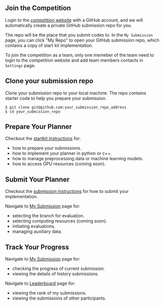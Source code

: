 ## Join the Competition

Login to the [competition website](http://www.leagueofrobotrunners.org/) with a GitHub account, and we will automatically create a private GitHub submission repo for you.

The repo will be the place that you submit codes to. In the `My Submission` page, you can click "My Repo" to open your GitHub submission repo, which contains a copy of start kit implementation.

To join the competition as a team, only one memeber of the team need to login to the competition website and add team members contacts in `Settings` page.

## Clone your submission repo

Clone your submission repo to your local machine. The repo contains starter code to help you prepare your submission.

```
$ git clone git@github.com:your_submission_repo_address
$ cd your_submission_repo
```

## Prepare Your Planner
Checkout the [startkit instructions](https://github.com/MAPF-Competition/Start-Kit/blob/main/README.md) for:
- how to prepare your submissions.
- how to implement your planner in python or c++.
- how to manage preprocessing data or machine learning models.
- how to access GPU resources (coming soon).

## Submit Your Planner
Checkout the [submission instructions](https://github.com/MAPF-Competition/Start-Kit/blob/main/Submission_Instruction.md) for how to submit your implementation.

Navigate to [My Submission](./submission) page for:
- selecting the branch for evaluation.
- selecting computing resources (coming soon).
- initiating evaluations.
- managing auxiliary data.



## Track Your Progress
Navigate to [My Submission](./submission) page for:
- checking the progress of current submission.
- viewing the details of history submissions.

Navigate to [Leaderboard](./leaderboard) page for:
- viewing the rank of my submissions.
- viewing the submissions of other participants.
